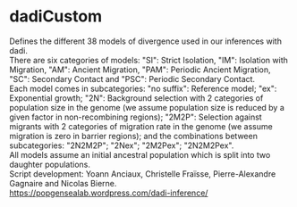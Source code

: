 # dadiCustom
Defines the different 38 models of divergence used in our inferences with dadi.  
There are six categories of models: "SI": Strict Isolation, "IM": Isolation with Migration, "AM": Ancient Migration, "PAM": Periodic Ancient Migration, "SC": Secondary Contact and "PSC": Periodic Secondary Contact.  
Each model comes in subcategories: "no suffix": Reference model; "ex": Exponential growth; "2N": Background selection with 2 categories of population size in the genome (we assume population size is reduced by a given factor in non-recombining regions); "2M2P": Selection against migrants with 2 categories of migration rate in the genome (we assume migration is zero in barrier regions); and the combinations between subcategories: "2N2M2P"; "2Nex"; "2M2Pex"; "2N2M2Pex".  
All models assume an initial ancestral population which is split into two daughter populations.  
Script development: Yoann Anciaux, Christelle Fraïsse, Pierre-Alexandre Gagnaire and Nicolas Bierne.  
https://popgensealab.wordpress.com/dadi-inference/  


